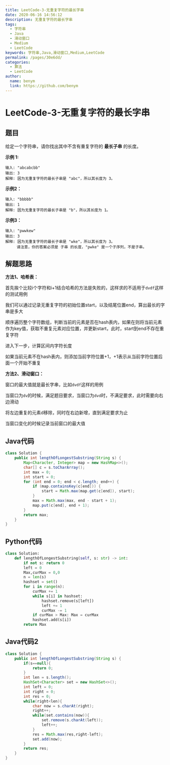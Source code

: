 ```yaml
---
title: LeetCode-3-无重复字符的最长字串
date: 2020-06-16 14:56:12
description: 无重复字符的最长字串
tags: 
  - 字符串
  - Java
  - 滑动窗口
  - Medium
  - LeetCode
keywords: 字符串,Java,滑动窗口,Medium,LeetCode
permalink: /pages/30e6dd/
categories: 
  - 算法
  - LeetCode
author: 
  name: benym
  link: https://github.com/benym
---
```


# LeetCode-3-无重复字符的最长字串

## 题目

给定一个字符串，请你找出其中不含有重复字符的 **最长子串** 的长度。

**示例 1:**

```
输入: "abcabcbb"
输出: 3 
解释: 因为无重复字符的最长子串是 "abc"，所以其长度为 3。
```

**示例2：**

```
输入: "bbbbb"
输出: 1
解释: 因为无重复字符的最长子串是 "b"，所以其长度为 1。
```

**示例3：**

```
输入: "pwwkew"
输出: 3
解释: 因为无重复字符的最长子串是 "wke"，所以其长度为 3。
     请注意，你的答案必须是 子串 的长度，"pwke" 是一个子序列，不是子串。
```

## 解题思路

**方法1、哈希表：**

首先挨个比较i个字符和i+1结合哈希的方法是失败的，这样求的不适用于`dvdf`这样的测试用例

我们可以通过记录无重复字符的初始位置start，以及结尾位置end，算出最长的字串是多大

顺序遍历整个字符数组，判断当前的元素是否在hash表内，如果在则将当前元素作为key值，获取不重复元素对应位置，并更新start，此时，start到end不存在重复字符

进入下一步，计算区间内字符长度

如果当前元素不在hash表内，则添加当前字符位置+1，+1表示从当前字符位置后面一个开始不重复

**方法2、滑动窗口：**

窗口的最大值就是最长字串，比如`dvdf`这样的用例

当窗口为`dv`的时候，满足题目要求，当窗口为`dvd`时，不满足要求，此时需要向右边滑动

将左边重复的元素d移除，同时在右边新增，直到满足要求为止

当窗口变化的时候记录当前窗口的最大值

## Java代码

```java
class Solution {
    public int lengthOfLongestSubstring(String s) {
        Map<Character, Integer> map = new HashMap<>();
        char[] c = s.toCharArray();
        int max = 0;
        int start = 0;
        for (int end = 0; end < c.length; end++) {
            if (map.containsKey(c[end])) {
                start = Math.max(map.get(c[end]), start);
            }
            max = Math.max(max, end - start + 1);
            map.put(c[end], end + 1);
        }
        return max;
    }
}
```

## Python代码

```python
class Solution:
    def lengthOfLongestSubstring(self, s: str) -> int:
        if not s: return 0
        left = 0
        Max,curMax = 0,0
        n = len(s)
        hashset = set()
        for i in range(n):
            curMax += 1
            while s[i] in hashset:
                hashset.remove(s[left])
                left += 1
                curMax -= 1
            if curMax > Max: Max = curMax
            hashset.add(s[i])
        return Max
```

## Java代码2

```java
class Solution {
    public int lengthOfLongestSubstring(String s) {
        if(s==null){
            return 0;
        }
        int len = s.length();
        HashSet<Character> set = new HashSet<>();
        int left = 0;
        int right = 0;
        int res = 0;
        while(right<len){
            char now = s.charAt(right);
            right++;
            while(set.contains(now)){
                set.remove(s.charAt(left));
                left++;
            }
            res = Math.max(res,right-left);
            set.add(now);
        }
        return res;
    }
}
```

